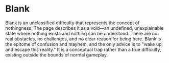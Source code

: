 # Blank

Blank is an unclassified difficulty that represents the concept of nothingness. The page describes it as a void—an undefined, unexplainable state where nothing exists and nothing can be understood. There are no real obstacles, no challenges, and no clear reason for being here. Blank is the epitome of confusion and mayhem, and the only advice is to "wake up and escape this reality." It is a conceptual trap rather than a true difficulty, existing outside the bounds of normal gameplay.